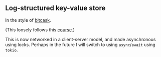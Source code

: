 ## Log-structured key-value store

In the style of [bitcask](https://github.com/basho/bitcask/blob/develop-3.0/doc/bitcask-intro.pdf).

(This loosely follows this [course](https://github.com/pingcap/talent-plan/tree/master/courses/rust/projects/project-2).)

This is now networked in a client-server model, and made asynchronous using
locks. Perhaps in the future I will switch to using `async`/`await` using
`tokio`.
